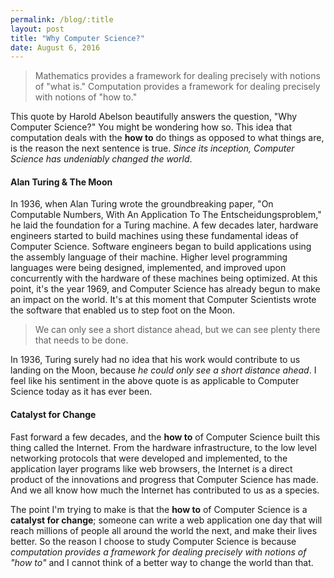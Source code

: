 ```yaml
---
permalink: /blog/:title
layout: post
title: "Why Computer Science?"
date: August 6, 2016
---
```


> Mathematics provides a framework for dealing precisely with notions of "what is." Computation provides a framework for dealing precisely with notions of "how to."

This quote by Harold Abelson beautifully answers the question, "Why Computer Science?" You might be wondering how so. This idea that computation deals with the **how to** do things as opposed to what things are, is the reason the next sentence is true. _Since its inception, Computer Science has undeniably changed the world_.

#### Alan Turing & The Moon

In 1936, when Alan Turing wrote the groundbreaking paper, "On Computable Numbers, With An Application To The Entscheidungsproblem," he laid the foundation for a Turing machine. A few decades later, hardware engineers started to build machines using these fundamental ideas of Computer Science. Software engineers began to build applications using the assembly language of their machine. Higher level programming languages were being designed, implemented, and improved upon concurrently with the hardware of these machines being optimized. At this point, it's the year 1969, and Computer Science has already begun to make an impact on the world. It's at this moment that Computer Scientists wrote the software that enabled us to step foot on the Moon.

> We can only see a short distance ahead, but we can see plenty there that needs to be done.

In 1936, Turing surely had no idea that his work would contribute to us landing on the Moon, because _he could only see a short distance ahead_. I feel like his sentiment in the above quote is as applicable to Computer Science today as it has ever been.

#### Catalyst for Change

Fast forward a few decades, and the **how to** of Computer Science built this thing called the Internet. From the hardware infrastructure, to the low level networking protocols that were developed and implemented, to the application layer programs like web browsers, the Internet is a direct product of the innovations and progress that Computer Science has made. And we all know how much the Internet has contributed to us as a species.

The point I'm trying to make is that the **how to** of Computer Science is a **catalyst for change**; someone can write a web application one day that will reach millions of people all around the world the next, and make their lives better. So the reason I choose to study Computer Science is because _computation provides a framework for dealing precisely with notions of "how to"_ and I cannot think of a better way to change the world than that.
